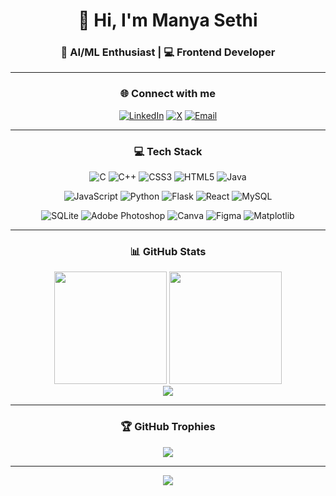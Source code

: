 <div align="center">

# 👋 Hi, I'm **Manya Sethi**

### 🚀 AI/ML Enthusiast | 💻 Frontend Developer

---

### 🌐 Connect with me
[![LinkedIn](https://img.shields.io/badge/LinkedIn-%230077B5.svg?logo=linkedin&logoColor=white)](https://linkedin.com/in/manya-sethi-1324b729b)     [![X](https://img.shields.io/badge/X-black.svg?logo=X&logoColor=white)](https://x.com/manyasethi20)     [![Email](https://img.shields.io/badge/Email-D14836?logo=gmail&logoColor=white)](mailto:manyasethi70@gmail.com)

---

### 💻 Tech Stack
<!-- Row 1 -->
![C](https://img.shields.io/badge/c-%2300599C.svg?style=for-the-badge&logo=c&logoColor=white)
![C++](https://img.shields.io/badge/c++-%2300599C.svg?style=for-the-badge&logo=c%2B%2B&logoColor=white)
![CSS3](https://img.shields.io/badge/css3-%231572B6.svg?style=for-the-badge&logo=css3&logoColor=white)
![HTML5](https://img.shields.io/badge/html5-%23E34F26.svg?style=for-the-badge&logo=html5&logoColor=white)
![Java](https://img.shields.io/badge/java-%23ED8B00.svg?style=for-the-badge&logo=openjdk&logoColor=white)
<br>
<!-- Row 2 -->
![JavaScript](https://img.shields.io/badge/javascript-%23323330.svg?style=for-the-badge&logo=javascript&logoColor=%23F7DF1E)
![Python](https://img.shields.io/badge/python-3670A0?style=for-the-badge&logo=python&logoColor=ffdd54)
![Flask](https://img.shields.io/badge/flask-%23000.svg?style=for-the-badge&logo=flask&logoColor=white)
![React](https://img.shields.io/badge/react-%2320232a.svg?style=for-the-badge&logo=react&logoColor=%2361DAFB)
![MySQL](https://img.shields.io/badge/mysql-4479A1.svg?style=for-the-badge&logo=mysql&logoColor=white)
<br>
<!-- Row 3 -->
![SQLite](https://img.shields.io/badge/sqlite-%2307405e.svg?style=for-the-badge&logo=sqlite&logoColor=white)
![Adobe Photoshop](https://img.shields.io/badge/adobe%20photoshop-%2331A8FF.svg?style=for-the-badge&logo=adobe%20photoshop&logoColor=white)
![Canva](https://img.shields.io/badge/Canva-%2300C4CC.svg?style=for-the-badge&logo=Canva&logoColor=white)
![Figma](https://img.shields.io/badge/figma-%23F24E1E.svg?style=for-the-badge&logo=figma&logoColor=white)
![Matplotlib](https://img.shields.io/badge/Matplotlib-%23ffffff.svg?style=for-the-badge&logo=Matplotlib&logoColor=black)


---

### 📊 GitHub Stats
<div align="center">
<img src="https://github-readme-stats.vercel.app/api/top-langs/?username=manyasethi20&theme=radical&hide_border=false&include_all_commits=true&count_private=false&layout=compact" height="180em" />
<img src="https://github-readme-stats.vercel.app/api?username=manyasethi20&theme=radical&hide_border=false&include_all_commits=true&count_private=false" height="180em" />
<br/>
<img src="https://nirzak-streak-stats.vercel.app/?user=manyasethi20&theme=radical&hide_border=false" />
</div>

---

### 🏆 GitHub Trophies
<p align="center">
<img src="https://github-profile-trophy.vercel.app/?username=manyasethi20&theme=radical&no-frame=false&no-bg=true&margin-w=4" />
</p>

---

[![](https://visitcount.itsvg.in/api?id=manyasethi20&icon=0&color=0)](https://visitcount.itsvg.in)

